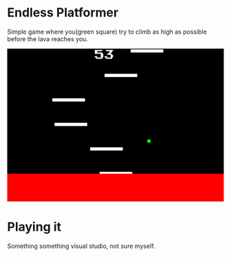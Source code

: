 # Endless Platformer

Simple game where you(green square) try to climb as high as possible before the lava reaches you.

![Dying](Screenshots/screenshot1.png)

# Playing it

Something something visual studio, not sure myself.
